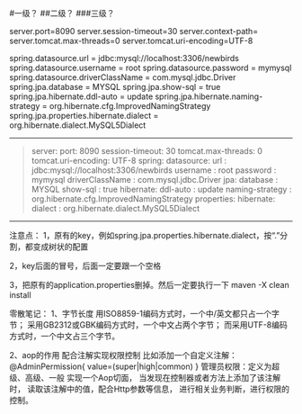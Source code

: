 #一级？
##二级？
###三级？


> 

server.port=8090
server.session-timeout=30
server.context-path=
server.tomcat.max-threads=0
server.tomcat.uri-encoding=UTF-8

spring.datasource.url = jdbc:mysql://localhost:3306/newbirds
spring.datasource.username = root
spring.datasource.password = mymysql
spring.datasource.driverClassName = com.mysql.jdbc.Driver
spring.jpa.database = MYSQL
spring.jpa.show-sql = true
spring.jpa.hibernate.ddl-auto = update
spring.jpa.hibernate.naming-strategy = org.hibernate.cfg.ImprovedNamingStrategy
spring.jpa.properties.hibernate.dialect = org.hibernate.dialect.MySQL5Dialect

----
>server:
   port: 8090
   session-timeout: 30
   tomcat.max-threads: 0
   tomcat.uri-encoding: UTF-8
 spring:
   datasource:
     url : jdbc:mysql://localhost:3306/newbirds
     username : root
     password : mymysql
     driverClassName : com.mysql.jdbc.Driver
   jpa:
     database : MYSQL
     show-sql : true
     hibernate:
       ddl-auto : update
       naming-strategy : org.hibernate.cfg.ImprovedNamingStrategy
     properties:
       hibernate:
         dialect : org.hibernate.dialect.MySQL5Dialect
         
----
注意点：
1，原有的key，例如spring.jpa.properties.hibernate.dialect，按“.”分割，都变成树状的配置

2，key后面的冒号，后面一定要跟一个空格

3，把原有的application.properties删掉。然后一定要执行一下  maven -X clean install



零散笔记：
1、字节长度
用ISO8859-1编码方式时，一个中/英文都只占一个字节；
采用GB2312或GBK编码方式时，一个中文占两个字节；
而采用UTF-8编码方式时，一个中文占三个字节。

2、aop的作用
配合注解实现权限控制
比如添加一个自定义注解：
@AdminPermission{
value=(super|high|common)
}
管理员权限：定义为超级、高级、一般
实现一个Aop切面，
当发现在控制器或者方法上添加了该注解时，
读取该注解中的值，配合Http参数等信息，
进行相关业务判断，进行权限的控制。



